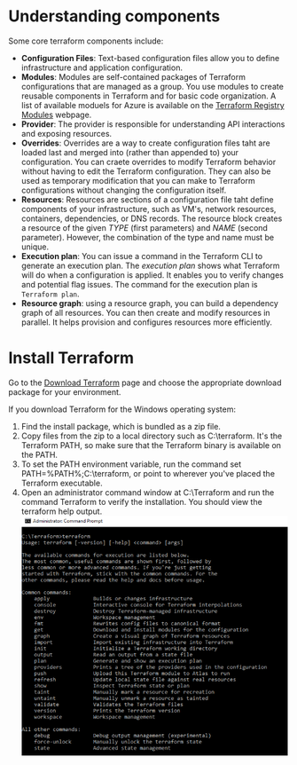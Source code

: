 # Understanding components

Some core terraform components include:
- **Configuration Files**: Text-based configuration files allow you to define infrastructure and application configuration.
- **Modules**: Modules are self-contained packages of Terraform configurations that are managed as a group. You use modules to create reusable components in Terraform and for basic code organization. A list of available moduels for Azure is available on the [Terraform Registry Modules](https://registry.terraform.io/) webpage.
- **Provider**: The provider is responsible for understanding API interactions and exposing resources.
- **Overrides**: Overrides are a way to create configuration files taht are loaded last and merged into (rather than appended to) your configuration. You can craete overrides to modify Terraform behavior without having to edit the Terraform configuration. They can also be used as temporary modification that you can make to Terraform configurations without changing the configuration itself.
- **Resources**: Resources are sections of a configuration file taht define components of your infrastructure, such as VM's, network resources, containers, dependencies, or DNS records. The resource block creates a resource of the given *TYPE* (first parameters) and *NAME* (second parameter). However, the combination of the type and name must be unique.
- **Execution plan**: You can issue a command in the Terraform CLI to generate an execution plan. The *execution plan* shows what Terraform will do when a configuration is applied. It enables you to verify changes and potential flag issues. The command for the execution plan is `Terraform plan`.
- **Resource graph**: using a resource graph, you can build a dependency graph of all resources. You can then create and modify resources in parallel. It helps provision and configures resources more efficiently.

# Install Terraform
Go to the [Download Terraform](https://www.terraform.io/downloads) page and choose the appropriate download package for your environment.

If you download Terraform for the Windows operating system:
1. Find the install package, which is bundled as a zip file.
2. Copy files from the zip to a local directory such as C:\terraform. It's the Terraform PATH, so make sure that the Terraform binary is available on the PATH.
3. To set the PATH environment variable, run the command set PATH=%PATH%;C:\terraform, or point to wherever you've placed the Terraform executable.
4. Open an administrator command window at C:\Terraform and run the command Terraform to verify the installation. You should view the terraform help output.  ![terraform-window-console](Resources/terraform-windows-cli-bba8d230.png)

